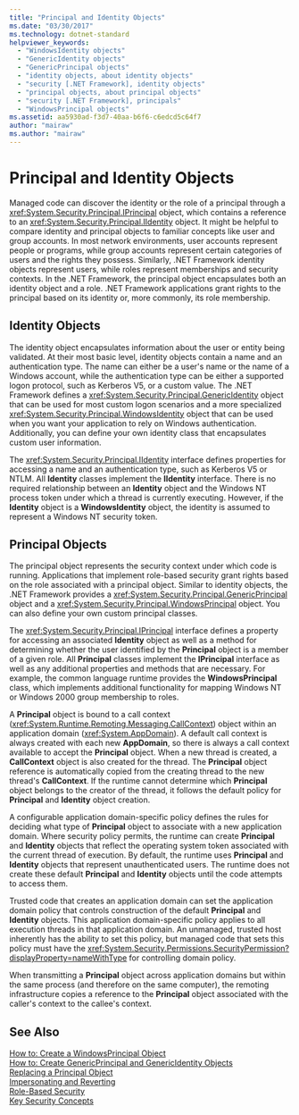 ```yaml
---
title: "Principal and Identity Objects"
ms.date: "03/30/2017"
ms.technology: dotnet-standard
helpviewer_keywords: 
  - "WindowsIdentity objects"
  - "GenericIdentity objects"
  - "GenericPrincipal objects"
  - "identity objects, about identity objects"
  - "security [.NET Framework], identity objects"
  - "principal objects, about principal objects"
  - "security [.NET Framework], principals"
  - "WindowsPrincipal objects"
ms.assetid: aa5930ad-f3d7-40aa-b6f6-c6edcd5c64f7
author: "mairaw"
ms.author: "mairaw"
---
```

# Principal and Identity Objects
Managed code can discover the identity or the role of a principal through a <xref:System.Security.Principal.IPrincipal> object, which contains a reference to an <xref:System.Security.Principal.IIdentity> object. It might be helpful to compare identity and principal objects to familiar concepts like user and group accounts. In most network environments, user accounts represent people or programs, while group accounts represent certain categories of users and the rights they possess. Similarly, .NET Framework identity objects represent users, while roles represent memberships and security contexts. In the .NET Framework, the principal object encapsulates both an identity object and a role. .NET Framework applications grant rights to the principal based on its identity or, more commonly, its role membership.  
  
## Identity Objects  
 The identity object encapsulates information about the user or entity being validated. At their most basic level, identity objects contain a name and an authentication type. The name can either be a user's name or the name of a Windows account, while the authentication type can be either a supported logon protocol, such as Kerberos V5, or a custom value. The .NET Framework defines a <xref:System.Security.Principal.GenericIdentity> object that can be used for most custom logon scenarios and a more specialized <xref:System.Security.Principal.WindowsIdentity> object that can be used when you want your application to rely on Windows authentication. Additionally, you can define your own identity class that encapsulates custom user information.  
  
 The <xref:System.Security.Principal.IIdentity> interface defines properties for accessing a name and an authentication type, such as Kerberos V5 or NTLM. All **Identity** classes implement the **IIdentity** interface. There is no required relationship between an **Identity** object and the Windows NT process token under which a thread is currently executing. However, if the **Identity** object is a **WindowsIdentity** object, the identity is assumed to represent a Windows NT security token.  
  
## Principal Objects  
 The principal object represents the security context under which code is running. Applications that implement role-based security grant rights based on the role associated with a principal object. Similar to identity objects, the .NET Framework provides a <xref:System.Security.Principal.GenericPrincipal> object and a <xref:System.Security.Principal.WindowsPrincipal> object. You can also define your own custom principal classes.  
  
 The <xref:System.Security.Principal.IPrincipal> interface defines a property for accessing an associated **Identity** object as well as a method for determining whether the user identified by the **Principal** object is a member of a given role. All **Principal** classes implement the **IPrincipal** interface as well as any additional properties and methods that are necessary. For example, the common language runtime provides the **WindowsPrincipal** class, which implements additional functionality for mapping Windows NT or Windows 2000 group membership to roles.  
  
 A **Principal** object is bound to a call context (<xref:System.Runtime.Remoting.Messaging.CallContext>) object within an application domain (<xref:System.AppDomain>). A default call context is always created with each new **AppDomain**, so there is always a call context available to accept the **Principal** object. When a new thread is created, a **CallContext** object is also created for the thread. The **Principal** object reference is automatically copied from the creating thread to the new thread's **CallContext**. If the runtime cannot determine which **Principal** object belongs to the creator of the thread, it follows the default policy for **Principal** and **Identity** object creation.  
  
 A configurable application domain-specific policy defines the rules for deciding what type of **Principal** object to associate with a new application domain. Where security policy permits, the runtime can create **Principal** and **Identity** objects that reflect the operating system token associated with the current thread of execution. By default, the runtime uses **Principal** and **Identity** objects that represent unauthenticated users. The runtime does not create these default **Principal** and **Identity** objects until the code attempts to access them.  
  
 Trusted code that creates an application domain can set the application domain policy that controls construction of the default **Principal** and **Identity** objects. This application domain-specific policy applies to all execution threads in that application domain. An unmanaged, trusted host inherently has the ability to set this policy, but managed code that sets this policy must have the <xref:System.Security.Permissions.SecurityPermission?displayProperty=nameWithType> for controlling domain policy.  
  
 When transmitting a **Principal** object across application domains but within the same process (and therefore on the same computer), the remoting infrastructure copies a reference to the **Principal** object associated with the caller's context to the callee's context.  
  
## See Also  
 [How to: Create a WindowsPrincipal Object](../../../docs/standard/security/how-to-create-a-windowsprincipal-object.md)  
 [How to: Create GenericPrincipal and GenericIdentity Objects](../../../docs/standard/security/how-to-create-genericprincipal-and-genericidentity-objects.md)  
 [Replacing a Principal Object](../../../docs/standard/security/replacing-a-principal-object.md)  
 [Impersonating and Reverting](../../../docs/standard/security/impersonating-and-reverting.md)  
 [Role-Based Security](../../../docs/standard/security/role-based-security.md)  
 [Key Security Concepts](../../../docs/standard/security/key-security-concepts.md)
